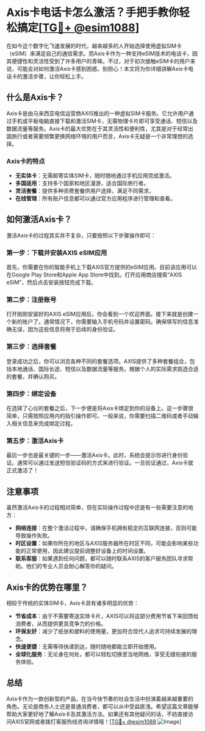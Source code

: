 # Axis卡电话卡怎么激活？手把手教你轻松搞定[[TG💪+ @esim1088](https://t.me/s/esim1088)]

在如今这个数字化飞速发展的时代，越来越多的人开始选择使用虚拟SIM卡（eSIM）来满足自己的通信需求。而Axis卡作为一种支持eSIM技术的电话卡，因其便捷性和灵活性受到了许多用户的青睐。不过，对于初次接触eSIM卡的用户来说，可能会对如何激活Axis卡感到困惑。别担心！本文将为你详细讲解Axis卡电话卡的激活步骤，让你轻松上手。

## 什么是Axis卡？

Axis卡是由马来西亚电信运营商AXIS推出的一种虚拟SIM卡服务。它允许用户通过手机或平板电脑直接下载和激活SIM卡，无需物理卡片即可享受通话、短信以及数据流量等服务。Axis卡的最大优势在于其灵活性和便利性，尤其是对于经常出国旅行或者需要频繁更换网络环境的用户而言，Axis卡无疑是一个非常理想的选择。

### Axis卡的特点

- **无实体卡**：无需邮寄实体SIM卡，随时随地通过手机应用完成激活。
- **多国适用**：支持多个国家和地区漫游，适合国际旅行者。
- **灵活套餐**：提供多种资费套餐供用户选择，满足不同需求。
- **在线管理**：所有账户信息都可以通过官方应用程序进行管理和查看。

## 如何激活Axis卡？

激活Axis卡的过程其实并不复杂，只要按照以下步骤操作即可：

### 第一步：下载并安装AXIS eSIM应用

首先，你需要在你的智能手机上下载AXIS官方提供的eSIM应用。目前该应用可以在Google Play Store和Apple App Store中找到。打开应用商店搜索“AXIS eSIM”，然后点击安装按钮完成下载。

### 第二步：注册账号

打开刚刚安装好的AXIS eSIM应用后，你会看到一个欢迎界面。接下来就是创建一个新的账户了。通常情况下，你需要输入手机号码并设置密码。确保填写的信息准确无误，因为这些信息将用于后续的身份验证。

### 第三步：选择套餐

登录成功之后，你可以浏览各种不同的套餐选项。AXIS提供了多种套餐组合，包括本地通话、国际长途、短信以及数据流量等服务。根据个人的实际需求挑选合适的套餐，并确认购买。

### 第四步：绑定设备

在选择了心仪的套餐之后，下一步便是将Axis卡绑定到你的设备上。这一步骤很简单，只需按照应用内的指引操作即可。一般来说，你需要扫描二维码或者手动输入相关信息来完成绑定过程。

### 第五步：激活Axis卡

最后一步也是最关键的一步——激活Axis卡。此时，系统会提示你进行身份验证。通常可以通过发送短信验证码的方式来进行验证。一旦验证通过，Axis卡就正式激活了！

## 注意事项

虽然激活Axis卡的过程相对简单，但在实际操作过程中还是有一些需要注意的地方：

- **网络连接**：在整个激活过程中，请确保手机拥有稳定的互联网连接，否则可能导致操作失败。
- **时区设置**：如果你所在的地区与AXIS服务器所在时区不同，可能会影响某些功能的正常使用，因此建议提前调整好设备上的时间设置。
- **联系客服**：如果遇到任何问题，都可以随时联系AXIS的客户服务团队寻求帮助。他们的专业人员会耐心解答你的疑问。

## Axis卡的优势在哪里？

相较于传统的实体SIM卡，Axis卡具有诸多明显的优势：

- **节省成本**：由于不需要寄送实体卡片，AXIS可以将这部分费用节省下来回馈给消费者，从而提供更具竞争力的价格。
- **环保友好**：减少了纸张和塑料的使用量，更加符合现代人追求可持续发展的理念。
- **快速便捷**：无需等待快递到达，随时随地都能立即开始使用。
- **全球化服务**：无论身在何处，都可以轻松切换至当地网络，享受无缝衔接的服务体验。

## 总结

Axis卡作为一款创新型的产品，在当今快节奏的社会生活中扮演着越来越重要的角色。无论是商务人士还是普通消费者，都可以从中受益匪浅。希望这篇文章能够帮助大家更好地了解Axis卡及其激活方法。如果还有其他疑问的话，不妨直接访问AXIS官网或者拨打客服热线咨询详情哦！[[TG💪+ @esim1088](https://t.me/s/esim1088) ![Image](https://i.postimg.cc/4NQfJmqS/Snipaste-2025-05-13-00-14-12.png)]